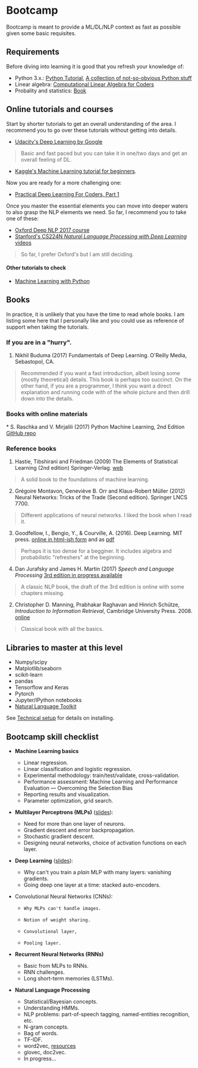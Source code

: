 # Bootcamp

Bootcamp is meant to provide a ML/DL/NLP context as fast as possible given some basic requisites.

## Requirements

Before diving into learning it is good that you refresh your knowledge of:

* Python 3.x.: [Python Tutorial](https://nbviewer.jupyter.org/github/lmarti/machine-learning/blob/master/00.%20Python%20Tutorial.ipynb), [A collection of not-so-obvious Python stuff](https://nbviewer.jupyter.org/github/lmarti/machine-learning/blob/master/00.%20Python%20Tutorial.ipynb)
* Linear algebra: [Computational Linear Algebra for Coders](https://github.com/fastai/numerical-linear-algebra)
* Probality and statistics: [Book](http://heather.cs.ucdavis.edu/~matloff/132/PLN/probstatbook/ProbStatBook.pdf)

## Online tutorials and courses

Start by shorter tutorials to get an overall understanding of the area. I recommend you to go over these tutorials without getting into details.

* [Udacity's Deep Learning by Google](https://udacity.com/course/deep-learning--ud730)
> Basic and fast paced but you can take it in one/two days and get an overall feeling of DL.

* [Kaggle's Machine Learning tutorial for beginners](https://www.kaggle.com/kanncaa1/machine-learning-tutorial-for-beginners).

Now you are ready for a more challenging one:

* [Practical Deep Learning For Coders, Part 1](http://course.fast.ai/index.html)

Once you master the essential elements you can move into deeper waters to also grasp the NLP elements we need. So far, I recommend you to take one of these:

* [Oxford Deep NLP 2017 course](https://github.com/oxford-cs-deepnlp-2017/lectures)
* [Stanford's CS224N *Natural Language Processing with Deep Learning* videos]( https://www.youtube.com/playlist?list=PLqdrfNEc5QnuV9RwUAhoJcoQvu4Q46Lja)

> So far, I prefer Oxford's but I am still deciding.

#### Other tutorials to check

* [Machine Learning with Python](https://www.youtube.com/watch?v=OGxgnH8y2NM&list=PLQVvvaa0QuDfKTOs3Keq_kaG2P55YRn5v)

## Books

In practice, it is unlikely that you have the time to read whole books. I am listing some here that I personally like and you could use as reference of support when taking the tutorials.

### If you are in a "hurry".

1. Nikhil Buduma (2017) Fundamentals of Deep Learning. O'Reilly Media, Sebastopol, CA.
> Recommended if you want a fast introduction, albeit losing some (mostly theoretical) details. This book is perhaps too succinct. On the other hand, if you are a programmer, I think you want a direct explanation and running code with of the whole picture and then drill down into the details.

### Books with online materials

‎* S. Raschka and V. Mirjalili (2017) Python Machine Learning, 2nd Edition [GitHub repo](https://github.com/rasbt/python-machine-learning-book-2nd-edition)

### Reference books

1. Hastie, Tibshirani and Friedman (2009) The Elements of Statistical Learning (2nd edition) Springer-Verlag. [web](http://web.stanford.edu/~hastie/ElemStatLearn/)
> A solid book to the foundations of machine learning.
2. Grégoire Montavon, Geneviève B. Orr and Klaus-Robert Müller (2012) Neural Networks: Tricks of the Trade (Second edition). Springer LNCS 7700.
> Different applications of neural networks. I liked the book when I read it.
3. Goodfellow, I., Bengio, Y., & Courville, A. (2016). Deep Learning. MIT press. [online in html-ish form](http://www.deeplearningbook.org/) and as [pdf](https://github.com/janishar/mit-deep-learning-book-pdf)
> Perhaps it is too dense for a begginer. It includes algebra and probabilistic "refreshers" at the beginning.
4. Dan Jurafsky and James H. Martin (2017) *Speech and Language Processing* [3rd edition in progress available](https://web.stanford.edu/~jurafsky/slp3/)
> A classic NLP book, the draft of the 3rd edition is online with some chapters missing.
2. Christopher D. Manning, Prabhakar Raghavan and Hinrich Schütze, *Introduction to Information Retrieval*, Cambridge University Press. 2008. [online](https://nlp.stanford.edu/IR-book/)
> Classical book with all the basics.

## Libraries to master at this level

* Numpy/scipy
* Matplotlib/seaborn
* scikit-learn
* pandas
* Tensorflow and Keras
* Pytorch
* Jupyter/IPython notebooks
* [Natural Language Toolkit](http://www.nltk.org)

See [Technical setup](Technical.md) for details on installing.

## Bootcamp skill checklist

* **Machine Learning basics**
  * Linear regression.
  * Linear classification and logistic regression.
  * Experimental methodology: train/test/validate, cross-validation.
  * Performance assessment: Machine Learning and Performance Evaluation — Overcoming the Selection Bias
  * Reporting results and visualization.
  * Parameter optimization, grid search.

* **Multilayer Perceptrons (MLPs)** ([slides](https://nbviewer.jupyter.org/github/lmarti/machine-learning/blob/master/04.%20Artificial%20neural%20networks.ipynb)):
  * Need for more than one layer of neurons.
  * Gradient descent and error backpropagation.
  * Stochastic gradient descent.
  * Designing neural networks, choice of activation functions on each layer.

* **Deep Learning** ([slides](https://nbviewer.jupyter.org/github/lmarti/machine-learning/blob/master/06.%20Deep%20Learning.ipynb)):
  *  Why can't you train a *plain* MLP with many layers: vanishing gradients.
  *  Going deep one layer at a time: stacked auto-encoders.

* Convolutional Neural Networks (CNNs):
  * 	Why MLPs can't handle images.
  * 	Notion of weight sharing.
  * 	Convolutional layer,
  * 	Pooling layer.

* **Recurrent Neural Networks (RNNs)**
  - Basic from MLPs to RNNs.
  - RNN challenges.
  - Long short-term memories (LSTMs).

* **Natural Language Processing**
  - Statistical/Bayesian concepts.
  - Understanding HMMs.
  - NLP problems: part-of-speech tagging, named-entities recognition, etc.
  - N-gram concepts.
  - Bag of words.
  - TF-IDF.
  - word2vec, [resources](https://github.com/clulab/nlp-reading-group/wiki/Word2Vec-Resources)
  - glovec, doc2vec.
  - In progress…

